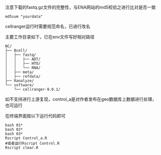注意下载的fastq.gz文件的完整性，与ENA网站的md5校验之进行比对是否一致
```text
md5sum "yourdata"
```
cellranger运行时需要规范命名，已进行改名

主要工作目录如下，已在env文件写好相对路径
```text
NC/
├── Bcell/
│   ├── fastq/
│   │   ├── ADT/
│   │   ├── HTO/
│   │   └── RNA/
│   ├── meta/
│   ├── refdata/
├── Ranalyze/
└── software/
    └── cellranger-9.0.1/
```
如不支持进行上游复现，control_a是对作者发布在geo数据库上数据进行处理，也可运行

在终端界面按以下运行代码即可
```text
bash 01*
bash 02*
bash 03*
Rscript Control_a.R
#或者运行Rscript Control.R
Rscript clear.R
```
